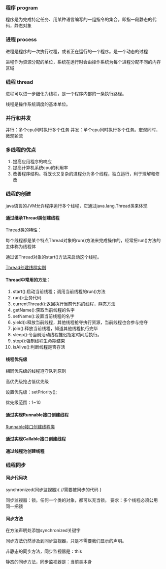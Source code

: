 ### 程序 program
程序是为完成特定任务、用某种语言编写的一组指令的集合。即指一段静态的代码，静态对象
### 进程 process
进程是程序的一次执行过程，或者正在运行的一个程序。是一个动态的过程

进程作为资源分配的单位，系统在运行时会由操作系统为每个进程分配不同的内存区域
### 线程 thread
进程可以进一步细化为线程，是一个程序内部的一条执行路径。

线程是操作系统调度的基本单位。
### 并行和并发
并行：多个cpu同时执行多个任务
并发：单个cpu同时执行多个任务。宏观同时，微观轮流

### 多线程的优点
1. 提高应用程序的响应
2. 提高计算机系统cpu的利用率
3. 改善程序结构。将既长又复杂的进程分为多个线程，独立运行，利于理解和修改

### 线程的创建
java语言的JVM允许程序运行多个线程，它通过java.lang.Thread类来体现

#### 通过继承Thread类创建线程
Thread类的特性：

每个线程都是某个特点Thread对象的run()方法来完成操作的，经常把run()方法的主体称为线程体

通过该Thread对象的start()方法来启动这个线程。

[Thread创建线程实例](./Thread01.java)

#### Thread中常用的方法：

1. start():启动当前线程；调用当前线程的run()方法
2. run():业务代码
3. currentThread():返回执行当前代码的线程，静态方法
4. getName():获取当前线程的名字
5. setName():设置当前线程的名字
6. yield():释放当前线程，其他线程抢夺执行资源，当前线程也会参与抢夺
7. join():释放当前线程，知道其他线程执行完毕
8. sleep():令当前活动线程推迟指定时间后执行。
9. stop():强制线程生命期结束
10. isAlive():判断线程是否存活

#### 线程优先级
相同优先级的线程遵守队列原则

高优先级抢占低优先级

设置优先级：setPriority();

优先级范围：1~10

#### 通过实现Runnable接口创建线程

[Runnable接口创建线程类](./Thread03.java)

#### 通过实现Callable接口创建线程

#### 通过线程池创建线程


### 线程同步
#### 同步代码块

synchronized(同步监视器){
//需要被同步的代码
}

同步监视器：锁。任何一个类的对象，都可以充当锁。
要求：多个线程必须公用同一把锁

#### 同步方法

在方法声明处添加synchronized关键字

同步方法仍然涉及到同步监视器，只是不需要我们显示的声明。

非静态的同步方法，同步监视器是：this

静态的同步方法，同步监视器是：当前类本身




















